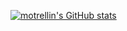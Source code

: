 <!--
## Hi there 👋
-->
[![motrellin's GitHub stats](https://github-readme-stats.vercel.app/api?username=motrellin&theme=dark&custom_title=motrellin&show=reviews,discussions_started_discussions_answered,prs_merged,prs_merged_percentage)](https://github.com/anuraghazra/github-readme-stats)

<!--
**motrellin/motrellin** is a ✨ _special_ ✨ repository because its `README.md` (this file) appears on your GitHub profile.

Here are some ideas to get you started:

- 🔭 I’m currently working on ...
- 🌱 I’m currently learning ...
- 👯 I’m looking to collaborate on ...
- 🤔 I’m looking for help with ...
- 💬 Ask me about ...
- 📫 How to reach me: ...
- 😄 Pronouns: ...
- ⚡ Fun fact: ...
-->
